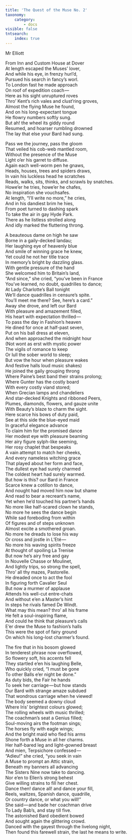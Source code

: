 ```yaml
---
title: 'The Quest of the Muse No. 2'
taxonomy:
    category:
        - docs
visible: false
tntsearch:
    index: true
---
```


<div class="author">Mr Elliott</div>

From Inn and Custom House at Dover  
At length escaped the Muses’ lover,  
And while his eye, in frenzy hurl’d,  
Pursued his search in fancy’s worl.  
To London fast he made approach  
On roof of expedition coach —   
Here as his sight unruptured roves  
Thro’ Kent’s rich vales and clust’ring groves,  
Almost the flying Muse he found,  
And on his long-expectant tongue  
He flowry numbers softly sung.  
But ah! the wheel its giddy round  
Resumed, and hoarser rumbling drowned  
The lay that else your Bard had sung.  

Pass we the journey, pass the gloom  
That veiled his cob-web mantled room,  
Without the presence of the Muse  
Light o’er his garret to diffuse.  
Again each well-worm pen he gnaws,  
Heads, houses, trees and spiders draws,  
In vain his luckless head he scratches  
Reads, walks, sits, thinks, and scrawls by snatches.  
Howe’er he tries, howe’er he chafes,  
No inspiration she vouchsafes.  
At length, “I’ll write no more,” he cries,  
And in his dandiest brim he hies,  
From poet turned to dashing spark  
To take the air in gay Hyde Park.  
There as he listless strolled along  
And idly marked the fluttering throng.  

A beauteous dame on high he saw  
Borne in a gaily-decked landau;  
Her laughing eye of heavenly blue  
And smile of winning grace he knew,  
Yet could he not her title trace  
In memory’s bright by dazzling glass.  
With gentle pressure of the hand  
She welcomed him to Britain’s land,  
“And since,” she cried, “you’ve been in France  
You’ve learned, no doubt, quadrilles to dance;  
At Lady Charlotte’s Ball tonight  
We’ll dance quadrilles in censure’s spite.  
You’ll meet me there? See, here’s a card.”  
Away she drove, and left our Bard  
With pleasure and amazement filled,  
His heart with expectation thrilled —   
To pass the day in Fashion’s heaven  
He dined for once at half-past seven,  
Put on his ball dress at eleven,  
And when approached the midnight hour  
(Not wont as erst with mystic power  
The vigils of romance to keep  
Or lull the sober world to sleep;  
But vow the hour when pleasure wakes  
And festive halls loud music shakes)  
He joined the gaily grouping throng  
Where Paine’s best band their strains prolong;  
Where Gunter has the costly board  
With every costly viand stored;  
When Grecian lamps and chandeliers  
And star-decked Knights and ribboned Peers,  
Plumes, diamonds, flowers, and gauze unite  
With Beauty’s blaze to charm the sight.  
Here scarce his bows of duty paid,  
See at this side the blue-eyed maid  
In graceful elegance advance  
To claim him for the promised dance  
Her modest eye with pleasure beaming  
Her airy figure sylph-like seeming,  
Her rosy chaplet that bespeaks  
A vain attempt to match her cheeks,  
And every nameless witching grace  
That played about her form and face,  
The dullest eye had surely charmed  
The coldest heart had surely warmed.  
But how is this? our Bard in France  
Scarce knew a cotillon to dance,  
And nought had moved him now but shame  
And read to bear a recreant’s name,  
Yet when he’d touched his partner’s hands  
No more like half-scared clown he stands,  
No more he sees the dance begin  
While sad foreboding from within  
Of figures and of steps unknown  
Almost excite a smothered groan.  
No more he dreads to lose his way  
Or cross and jostle in L’Eté —   
No more his waving spirits freeze  
At thought of spoiling La Trenise  
But now he’s airy free and gay  
In Nouvelle Chasse or Moulinet,  
And lightly trips, so strong the spell,  
Thro’ all thy mazes, Pastorelle.  
He dreaded once to act the fool  
In figuring forth Cavalier Seul  
But now a murmer of applause  
Attends his well-cut entre-chats  
And without e’en a Master’s hint  
In steps he rivals famed De Windt.  
What may this mean? thro’ all his frame  
He felt a soul-inspiring flame,  
And could he think that pleasure’s calls  
E’er drew the Muse to fashion’s halls  
This were the spot of fairy ground  
On which his long-lost charmer’s found.  

The fire that in his bosom glowed  
In tenderest phrase now overflowed,  
So flowery soft, his accents fell  
They startled e’en his laughing Belle,  
Who quickly cried, “I must be gone  
To other Balls e’er night be done.”  
As duty bids, the Fair he hands  
To seek her carriage — but how stands  
Our Bard with strange amaze subdued  
That wondrous carriage when he viewed!  
The body seemed a downy cloud  
Where Iris’ brightest colours glowed;  
The rolling wheels with music thrilled;  
The coachman’s seat a Genius filled;  
Soul-moving airs the footman sings;  
The horses fly with eagle wings;  
And the bright maid who fled his arms  
Shone forth a Muse in all her charms.  
Her half-bared leg and light-gowned breast  
And mien, Terpsichore confessed —   
“Adieu!” she cried, “you seek in vain  
A Muse to prompt an Attic strain,  
Beneath my banners all advancing  
The Sisters Nine now take to dancing.  
Nor e’en to Ellen’s strong behest  
Give willing strains to fill her chest.  
Dance then! dance all! and dance your fill,  
Reels, waltzes, Spanish dance, quadrille,  
Or country dance, or what you will!”  
She said — and bade her coachman drive  
To Lady Bab’s, and stay till five.  
The astonished Bard obedient bowed  
And sought again the glittering crowd.  
Danced with the gayest through the livelong night,  
Then found this farewell strain, the last he means to write.